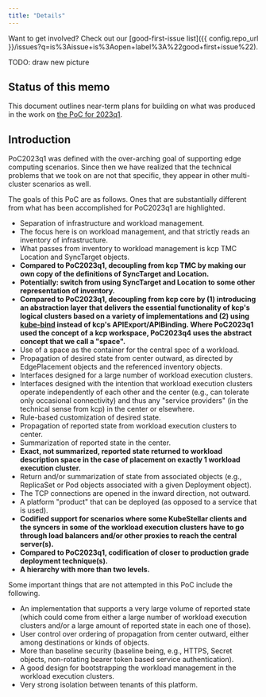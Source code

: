 ```yaml
---
title: "Details"
---
```


Want to get involved? Check out our [good-first-issue list]({{ config.repo_url }}/issues?q=is%3Aissue+is%3Aopen+label%3A%22good+first+issue%22).

TODO: draw new picture

## Status of this memo

This document outlines near-term plans for building on what was
produced in the work on [the PoC for 2023q1](../../PoC2023q1/outline/).

## Introduction

PoC2023q1 was defined with the over-arching goal of supporting edge
computing scenarios.  Since then we have realized that the technical
problems that we took on are not that specific, they appear in other
multi-cluster scenarios as well.

The goals of this PoC are as follows.  Ones that are substantially
different from what has been accomplished for PoC2023q1 are
highlighted.

- Separation of infrastructure and workload management.
- The focus here is on workload management, and that strictly reads
  an inventory of infrastructure.
- What passes from inventory to workload management is kcp TMC
  Location and SyncTarget objects.
- **Compared to PoC2023q1, decoupling from kcp TMC by making our own
  copy of the definitions of SyncTarget and Location.**
- **Potentially: switch from using SyncTarget and Location to some
  other representation of inventory.**
- **Compared to PoC2023q1, decoupling from kcp core by (1) introducing
  an abstraction layer that delivers the essential functionality of
  kcp's logical clusters based on a variety of implementations and (2)
  using [kube-bind](https://github.com/kube-bind/kube-bind) instead of
  kcp's APIExport/APIBinding.  Where PoC2023q1 used the concept of a
  kcp workspace, PoC2023q4 uses the abstract concept that we call a
  "space".**
- Use of a space as the container for the central spec of a workload.
- Propagation of desired state from center outward, as directed by
  EdgePlacement objects and the referenced inventory objects.
- Interfaces designed for a large number of workload execution clusters.
- Interfaces designed with the intention that workload execution
  clusters operate independently of each other and the center (e.g.,
  can tolerate only occasional connectivity) and thus any "service
  providers" (in the technical sense from kcp) in the center or
  elsewhere.
- Rule-based customization of desired state.
- Propagation of reported state from workload execution clusters to center.
- Summarization of reported state in the center.
- **Exact, not summarized, reported state returned to workload
  description space in the case of placement on exactly 1 workload
  execution cluster.**
- Return and/or summarization of state from associated objects (e.g.,
  ReplicaSet or Pod objects associated with a given Deployment
  object).
- The TCP connections are opened in the inward direction, not outward.
- A platform "product" that can be deployed (as opposed to a service
  that is used).
- **Codified support for scenarios where some KubeStellar clients and
  the syncers in some of the workload execution clusters have to go
  through load balancers and/or other proxies to reach the central
  server(s).**
- **Compared to PoC2023q1, codification of closer to production grade
  deployment technique(s).**
- **A hierarchy with more than two levels.**

Some important things that are not attempted in this PoC include the following.

- An implementation that supports a very large volume of reported
  state (which could come from either a large number of workload
  execution clusters and/or a large amount of reported state in each
  one of those).
- User control over ordering of propagation from center outward,
  either among destinations or kinds of objects.
- More than baseline security (baseline being, e.g., HTTPS, Secret
  objects, non-rotating bearer token based service authentication).
- A good design for bootstrapping the workload management in the
  workload execution clusters.
- Very strong isolation between tenants of this platform.
